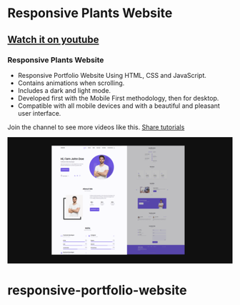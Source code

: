 # Responsive Plants Website 
## [Watch it on youtube](https://www.youtube.com/channel/UCgME7xUx_PrCdphF2k8bupg?app=desktop)
### Responsive Plants Website 

- Responsive Portfolio Website Using HTML, CSS and JavaScript.
- Contains animations when scrolling.
- Includes a dark and light mode.
- Developed first with the Mobile First methodology, then for desktop.
- Compatible with all mobile devices and with a beautiful and pleasant user interface.

Join the channel to see more videos like this. [Share tutorials](https://www.youtube.com/channel/UCgME7xUx_PrCdphF2k8bupg?app=desktop)

![Portfolio website](/preview.png)
# responsive-portfolio-website
